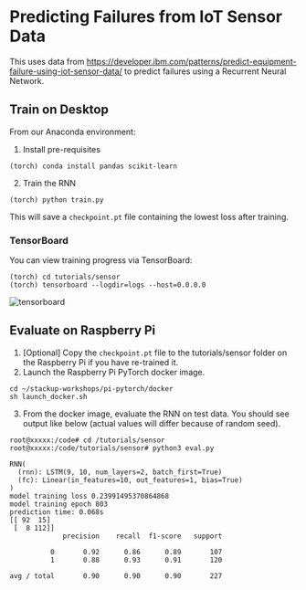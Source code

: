# Predicting Failures from IoT Sensor Data

This uses data from https://developer.ibm.com/patterns/predict-equipment-failure-using-iot-sensor-data/ to predict failures using a Recurrent Neural Network.

## Train on Desktop

From our Anaconda environment:

1. Install pre-requisites
```
(torch) conda install pandas scikit-learn
```

2. Train the RNN
```
(torch) python train.py
```

This will save a `checkpoint.pt` file containing the lowest loss after training.

### TensorBoard
You can view training progress via TensorBoard:

```
(torch) cd tutorials/sensor
(torch) tensorboard --logdir=logs --host=0.0.0.0
```
![tensorboard](tensorboard.png)

## Evaluate on Raspberry Pi

1. [Optional] Copy the `checkpoint.pt` file to the tutorials/sensor folder on the Raspberry Pi if you have re-trained it.
2. Launch the Raspberry Pi PyTorch docker image.
```
cd ~/stackup-workshops/pi-pytorch/docker
sh launch_docker.sh
```

3. From the docker image, evaluate the RNN on test data. You should see output like below (actual values will differ because of random seed).
```
root@xxxxx:/code# cd /tutorials/sensor
root@xxxxx:/code/tutorials/sensor# python3 eval.py

RNN(
  (rnn): LSTM(9, 10, num_layers=2, batch_first=True)
  (fc): Linear(in_features=10, out_features=1, bias=True)
)
model training loss 0.23991495370864868
model training epoch 803
prediction time: 0.068s
[[ 92  15]
 [  8 112]]
             precision    recall  f1-score   support

          0       0.92      0.86      0.89       107
          1       0.88      0.93      0.91       120

avg / total       0.90      0.90      0.90       227

```
